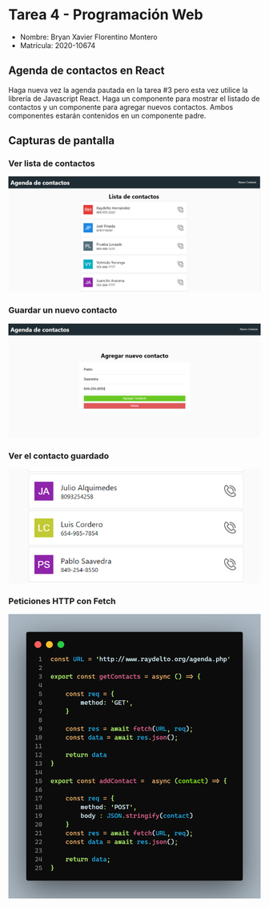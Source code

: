 # Tarea 4 - Programación Web

- Nombre: Bryan Xavier Florentino Montero
- Matrícula: 2020-10674

## Agenda de contactos en React

Haga nueva vez la agenda pautada en la tarea #3 pero esta vez utilice la librería de Javascript React. Haga un componente para mostrar el listado de contactos y un componente para agregar nuevos contactos. Ambos componentes estarán contenidos en un componente padre.

## Capturas de pantalla

### Ver lista de contactos
![Lista de contactos](public/assets/imagenes/lista.png)

### Guardar un nuevo contacto
![Guardar Nuevo Contacto](public/assets/imagenes/agregar.png)

### Ver el contacto guardado
![Contacto-guardado](public/assets/imagenes/agregado.png)

### Peticiones HTTP con Fetch
![Contacto-guardado](public/assets/imagenes/peticiones.png)
